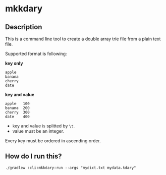 # mkkdary

## Description

This is a command line tool to create a double array trie file from a plain text file.

Supported format is following:

**key only**

    apple
    banana
    cherry
    date

**key and value**

    apple   100
    banana  200
    cherry  300
    date    400

- key and value is splitted by `\t`.
- value must be an integer.

Every key must be ordered in ascending order.

## How do I run this?

    ./gradlew :cli:mkkdary:run --args "mydict.txt mydata.kdary"
